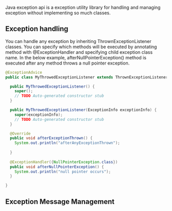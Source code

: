 Java exception api is a exception utility library for handling and managing exception without implementing so much classes. 


## Exception handling
You can handle any exception by inheriting ThrownExceptionListener classes. You can specify which methods will be executed by annotating method with @ExceptionHandler and specifying child exception class name. In the below example, afterNullPointerException() method is executed after any method throws a null pointer exception.

```java
@ExceptionAdvice
public class MyThrowedExceptionListener extends ThrownExceptionListener {

  public MyThrowedExceptionListener() {
    super();
    // TODO Auto-generated constructor stub
  }

  public MyThrowedExceptionListener(ExceptionInfo exceptionInfo) {
    super(exceptionInfo);
    // TODO Auto-generated constructor stub
  }

  @Override
  public void afterExceptionThrown() {
    System.out.println("afterAnyExceptionThrown");
    
  }
  
  @ExceptionHandler({NullPointerException.class})
  public void afterNullPointerException() {
    System.out.println("null pointer occurs");
  }

}
```


## Exception Message Management

